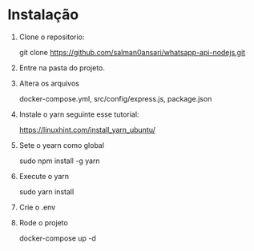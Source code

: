 # Instalação

1. Clone o repositorio: 
    
    git clone https://github.com/salman0ansari/whatsapp-api-nodejs.git

2. Entre na pasta do projeto.

3. Altera os arquivos 
    
    docker-compose.yml, src/config/express.js, package.json

4. Instale o yarn seguinte esse tutorial:
    
    https://linuxhint.com/install_yarn_ubuntu/

5. Sete o yearn como global
    
    sudo npm install -g yarn
    
6. Execute o yarn
    
    sudo yarn install

7. Crie o .env

8. Rode o projeto
    
    docker-compose up -d
